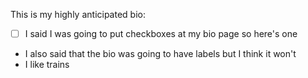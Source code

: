 This is my highly anticipated bio:
- [ ] I said I was going to put checkboxes at my bio page so here's one
- I also said that the bio was going to have labels but I think it won't
- I like trains
